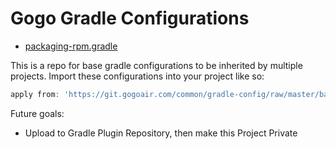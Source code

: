 # Gogo Gradle Configurations

* [packaging-rpm.gradle](fpm.md)

This is a repo for base gradle configurations to be inherited by multiple
projects. Import these configurations into your project like so:

```groovy
apply from: 'https://git.gogoair.com/common/gradle-config/raw/master/base-static-analysis.gradle'
```

Future goals:

* Upload to Gradle Plugin Repository, then make this Project Private
